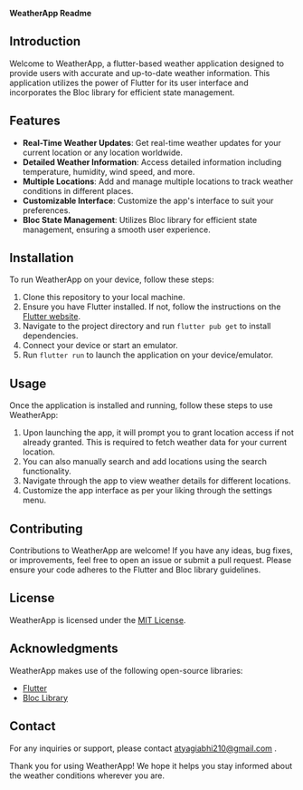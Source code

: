 **WeatherApp Readme**

## Introduction
Welcome to WeatherApp, a flutter-based weather application designed to provide users with accurate and up-to-date weather information. This application utilizes the power of Flutter for its user interface and incorporates the Bloc library for efficient state management.

## Features
- **Real-Time Weather Updates**: Get real-time weather updates for your current location or any location worldwide.
- **Detailed Weather Information**: Access detailed information including temperature, humidity, wind speed, and more.
- **Multiple Locations**: Add and manage multiple locations to track weather conditions in different places.
- **Customizable Interface**: Customize the app's interface to suit your preferences.
- **Bloc State Management**: Utilizes Bloc library for efficient state management, ensuring a smooth user experience.

## Installation
To run WeatherApp on your device, follow these steps:

1. Clone this repository to your local machine.
2. Ensure you have Flutter installed. If not, follow the instructions on the [Flutter website](https://flutter.dev/docs/get-started/install).
3. Navigate to the project directory and run `flutter pub get` to install dependencies.
4. Connect your device or start an emulator.
5. Run `flutter run` to launch the application on your device/emulator.

## Usage
Once the application is installed and running, follow these steps to use WeatherApp:

1. Upon launching the app, it will prompt you to grant location access if not already granted. This is required to fetch weather data for your current location.
2. You can also manually search and add locations using the search functionality.
3. Navigate through the app to view weather details for different locations.
4. Customize the app interface as per your liking through the settings menu.

## Contributing
Contributions to WeatherApp are welcome! If you have any ideas, bug fixes, or improvements, feel free to open an issue or submit a pull request. Please ensure your code adheres to the Flutter and Bloc library guidelines.

## License
WeatherApp is licensed under the [MIT License](LICENSE).

## Acknowledgments
WeatherApp makes use of the following open-source libraries:
- [Flutter](https://flutter.dev/)
- [Bloc Library](https://bloclibrary.dev/)

## Contact
For any inquiries or support, please contact atyagiabhi210@gmail.com .

Thank you for using WeatherApp! We hope it helps you stay informed about the weather conditions wherever you are.
